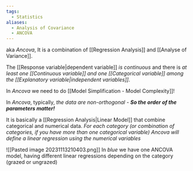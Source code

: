 ```yaml
---
tags:
  - Statistics
aliases:
  - Analysis of Covariance
  - ANCOVA
---
```

aka *Ancova*, It is a combination of [[Regression Analysis]] and [[Analyse of Variance]].

The [[Response variable|dependent variable]] *is continuous* and there is *at least one [[Continuous variable]] and one [[Categorical variable]] among the [[Explanatory variable|independent variables]]*.

In *Ancova* we need to do [[Model Simplification - Model Complexity]]!

In *Ancova*, typically, *the data are non-orthogonal - **So the order of the parameters matter!***

It is basically a [[Regression Analysis|Linear Model]] that combine categorical and numerical data. *For each category (or combination of categories, if you have more than one categorical variable) Ancova will define a linear regression using the numerical variables*

![[Pasted image 20231113210403.png]]
In *blue* we have one ANCOVA model, having different linear regressions depending on the category (grazed or ungrazed)